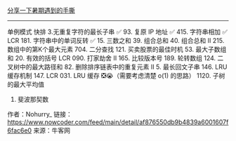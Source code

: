 [分享一下暑期遇到的手撕](https://www.nowcoder.com/feed/main/detail/af876550db9b4839a6001607f6fac6e0)

---

单例模式
快排
3.无重复字符的最长子串 ✅
93. 复原 IP 地址 ✅
415. 字符串相加 ✅
LCR 181. 字符串中的单词反转 ✅
15. 三数之和
39. 组合总和
40. 组合总和 II
215. 数组中的第K个最大元素
704. 二分查找
121. 买卖股票的最佳时机
53. 最大子数组和
20. 有效的括号
LCR 090. 打家劫舍 II
165. 比较版本号
189. 轮转数组
124. 二叉树中的最大路径和
82. 删除排序链表中的重复元素 II
5. 最长回文子串
146. LRU缓存机制
147. LCR 031. LRU 缓存 ❎😭（需要考虑清楚 o(1) 的思路）
1120. 子树的最大平均值
1.   斐波那契数

作者：Nohurry_
链接：https://www.nowcoder.com/feed/main/detail/af876550db9b4839a6001607f6fac6e0
来源：牛客网

